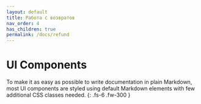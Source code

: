```yaml
---
layout: default
title: Работа с возвратов
nav_order: 4
has_children: true
permalink: /docs/refund
---
```


# UI Components

To make it as easy as possible to write documentation in plain Markdown, most UI components are styled using default Markdown elements with few additional CSS classes needed.
{: .fs-6 .fw-300 }
